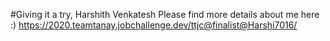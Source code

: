 #Giving it a try,
Harshith Venkatesh
Please find more details about me here :)
https://2020.teamtanay.jobchallenge.dev/ttjc@finalist@Harshi7016/